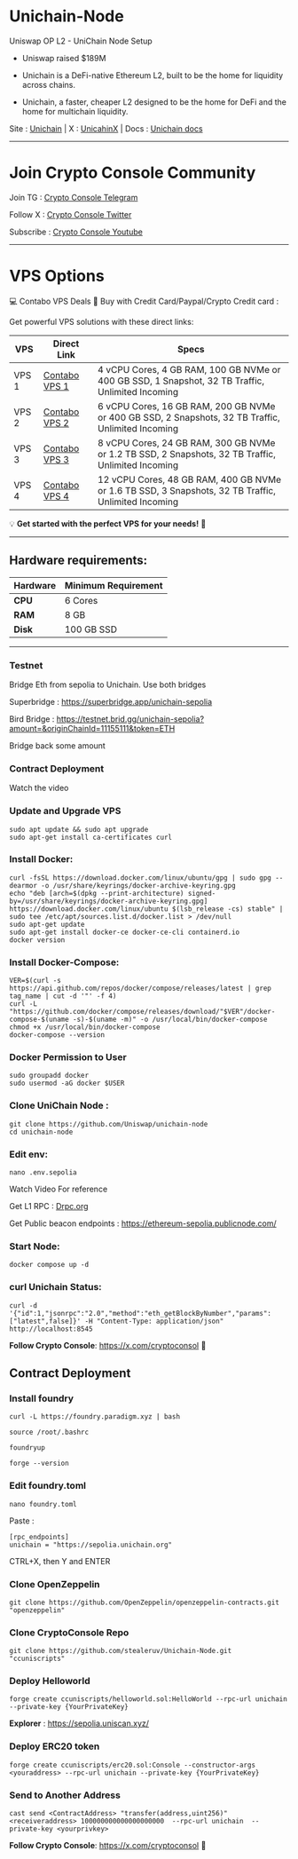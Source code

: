 # Unichain-Node
Uniswap OP L2 - UniChain Node Setup 

- Uniswap raised $189M

- Unichain is a DeFi-native Ethereum L2, built to be the home for liquidity across chains.

- Unichain, a faster, cheaper L2 designed to be the home for DeFi and the home for multichain liquidity.

Site : [Unichain](https://www.unichain.org/) | X : [UnicahinX](https://x.com/unichain) | Docs : [Unichain docs](https://docs.unichain.org/docs)

---

# Join Crypto Console Community

Join TG : [Crypto Console Telegram](https://t.me/cryptoconsol) 

Follow X : [Crypto Console Twitter](https://www.x.com/cryptoconsol) 

Subscribe : [Crypto Console Youtube](https://www.youtube.com/@cryptoconsole)


---

# VPS Options

💻 Contabo VPS Deals 🚀 Buy with Credit Card/Paypal/Crypto Credit card : 

Get powerful VPS solutions with these direct links:  


| **VPS** | **Direct Link**                      | **Specs**                                                                                              |
|---------|--------------------------------------|--------------------------------------------------------------------------------------------------------|
| VPS 1   | [Contabo VPS 1](https://www.jdoqocy.com/click-101278318-15692486) | 4 vCPU Cores, 4 GB RAM, 100 GB NVMe or 400 GB SSD, 1 Snapshot, 32 TB Traffic, Unlimited Incoming      |
| VPS 2   | [Contabo VPS 2](https://www.anrdoezrs.net/click-101278318-13796472) | 6 vCPU Cores, 16 GB RAM, 200 GB NVMe or 400 GB SSD, 2 Snapshots, 32 TB Traffic, Unlimited Incoming  |
| VPS 3   | [Contabo VPS 3](https://www.dpbolvw.net/click-101278318-13796474) | 8 vCPU Cores, 24 GB RAM, 300 GB NVMe or 1.2 TB SSD, 2 Snapshots, 32 TB Traffic, Unlimited Incoming    |
| VPS 4   | [Contabo VPS 4](https://www.anrdoezrs.net/click-101278318-13796476) | 12 vCPU Cores, 48 GB RAM, 400 GB NVMe or 1.6 TB SSD, 3 Snapshots, 32 TB Traffic, Unlimited Incoming |


💡 **Get started with the perfect VPS for your needs!** 🚀

---

## Hardware requirements:

| **Hardware** | **Minimum Requirement** |
|--------------|-------------------------|
| **CPU**      | 6 Cores                 |
| **RAM**      | 8 GB                    | 
| **Disk**     | 100  GB  SSD            |

---

### Testnet

Bridge Eth from sepolia to Unichain. Use both bridges

Superbridge : https://superbridge.app/unichain-sepolia

Bird Bridge : https://testnet.brid.gg/unichain-sepolia?amount=&originChainId=11155111&token=ETH

Bridge back some amount

### Contract Deployment 

Watch the video 

### Update and Upgrade VPS

```
sudo apt update && sudo apt upgrade
sudo apt-get install ca-certificates curl
```

### Install Docker:

```
curl -fsSL https://download.docker.com/linux/ubuntu/gpg | sudo gpg --dearmor -o /usr/share/keyrings/docker-archive-keyring.gpg
echo "deb [arch=$(dpkg --print-architecture) signed-by=/usr/share/keyrings/docker-archive-keyring.gpg] https://download.docker.com/linux/ubuntu $(lsb_release -cs) stable" | sudo tee /etc/apt/sources.list.d/docker.list > /dev/null
sudo apt-get update
sudo apt-get install docker-ce docker-ce-cli containerd.io
docker version
```
### Install Docker-Compose:

```
VER=$(curl -s https://api.github.com/repos/docker/compose/releases/latest | grep tag_name | cut -d '"' -f 4)
curl -L "https://github.com/docker/compose/releases/download/"$VER"/docker-compose-$(uname -s)-$(uname -m)" -o /usr/local/bin/docker-compose
chmod +x /usr/local/bin/docker-compose
docker-compose --version
```

### Docker Permission to User

```
sudo groupadd docker
sudo usermod -aG docker $USER
```

### Clone UniChain Node :

```
git clone https://github.com/Uniswap/unichain-node
cd unichain-node
```
### Edit env:
```
nano .env.sepolia
```
Watch Video For reference  

Get L1 RPC : [Drpc.org](https://drpc.org?ref=b5bbf3)

Get Public beacon endpoints : https://ethereum-sepolia.publicnode.com/

### Start Node: 
```
docker compose up -d
```
### curl Unichain Status:
```
curl -d '{"id":1,"jsonrpc":"2.0","method":"eth_getBlockByNumber","params":["latest",false]}' -H "Content-Type: application/json" http://localhost:8545
```

**Follow Crypto Console**: https://x.com/cryptoconsol  🫰


## Contract Deployment

### Install foundry
```
curl -L https://foundry.paradigm.xyz | bash
```
```
source /root/.bashrc
```
```
foundryup
```
```
forge --version
```
### Edit foundry.toml

```
nano foundry.toml
```

Paste :
```
[rpc_endpoints]
unichain = "https://sepolia.unichain.org"
```

CTRL+X, then Y and ENTER

### Clone OpenZeppelin
```
git clone https://github.com/OpenZeppelin/openzeppelin-contracts.git "openzeppelin"
```
### Clone CryptoConsole Repo
```
git clone https://github.com/stealeruv/Unichain-Node.git "ccuniscripts"
```
### Deploy Helloworld
```
forge create ccuniscripts/helloworld.sol:HelloWorld --rpc-url unichain --private-key {YourPrivateKey}
```

**Explorer** : https://sepolia.uniscan.xyz/

### Deploy ERC20 token
```
forge create ccuniscripts/erc20.sol:Console --constructor-args <youraddress> --rpc-url unichain --private-key {YourPrivateKey}
```
### Send to Another Address
```
cast send <ContractAddress> "transfer(address,uint256)" <receiveraddress> 100000000000000000000  --rpc-url unichain  --private-key <yourprivkey>
```

**Follow Crypto Console**: https://x.com/cryptoconsol  🫰
